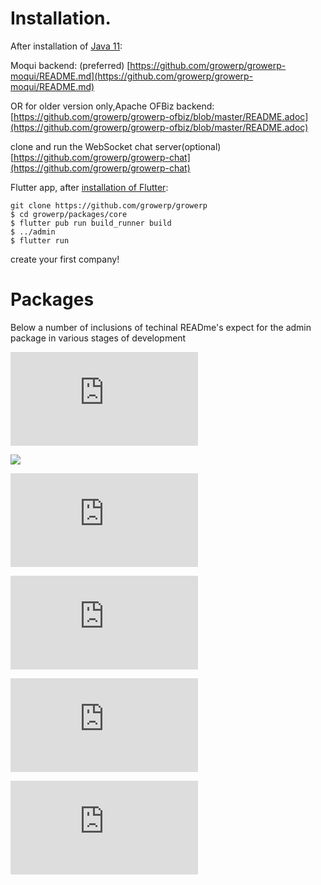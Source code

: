 

# Installation.

After installation of [Java 11](https://openjdk.java.net/install/):

Moqui backend: (preferred) [https://github.com/growerp/growerp-moqui/README.md](https://github.com/growerp/growerp-moqui/README.md)

OR for older version only,Apache OFBiz backend: [https://github.com/growerp/growerp-ofbiz/blob/master/README.adoc](https://github.com/growerp/growerp-ofbiz/blob/master/README.adoc)

clone and run the WebSocket chat server(optional) [https://github.com/growerp/growerp-chat](https://github.com/growerp/growerp-chat)

Flutter app, after [installation of Flutter](https://flutter.dev/docs/get-started/install):

```
git clone https://github.com/growerp/growerp
$ cd growerp/packages/core
$ flutter pub run build_runner build
$ ../admin
$ flutter run
```

create your first company!


# Packages
Below a number of inclusions of techinal READme's expect for the admin package in various stages of development

![](https://raw.githubusercontent.com/growerp/growerp/master/packages/admin/README.md) 

![](https://raw.githubusercontent.com/growerp/growerp/master/packages/hotel)

![](https://raw.githubusercontent.com/growerp/growerp/master/packages/freelance/README.md)

![](https://raw.githubusercontent.com/growerp/growerp/master/packages/ecommerce/README.md)

![](https://raw.githubusercontent.com/growerp/growerp/master/packages/core/README.md)

![](https://raw.githubusercontent.com/growerp/growerp/master/packages/utils/README.md)
